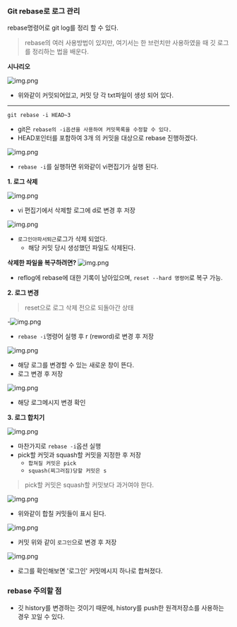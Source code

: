 
### Git rebase로 로그 관리
rebase명령어로 git log를 정리 할 수 있다.
> rebase의 여러 사용방법이 있지만, 여기서는 한 브런치만 사용하였을 때 깃 로그를 정리하는 법을 배운다.

**시나리오**

![img.png](git24.png)
- 위와같이 커밋되어있고, 커밋 당 각 txt파일이 생성 되어 있다.
---
```
git rebase -i HEAD~3
```
- git은 `rebase의 -i옵션을 사용하여 커밋목록을 수정할 수 있다.`
- HEAD포인터를 포함하여 3개 의 커밋을 대상으로 rebase 진행하겠다.

![img.png](git25.png)
- `rebase -i`를 실행하면 위와같이 vi편집기가 실행 된다.

**1. 로그 삭제**

![img.png](git26.png)

- vi 편집기에서 삭제할 로그에 d로 변경 후 저장

![img.png](git27.png)

- `로그인아파서퇴근`로그가 삭제 되었다.
  - 해당 커밋 당시 생성했던 파일도 삭제된다.

**삭제한 파일을 복구하려면?**
![img.png](git28.png)
- reflog에 rebase에 대한 기록이 남아있으며, `reset --hard 명령어`로 복구 가능.

**2. 로그 변경**
> reset으로 로그 삭제 전으로 되돌아간 상태

-![img.png](git29.png)
- `rebase -i`명령어 실행 후 r (reword)로 변경 후 저장

![img.png](git31.png)
- 해당 로그를 변경할 수 있는 새로운 창이 뜬다.
- 로그 변경 후 저장

![img.png](git32.png)
- 해당 로그메시지 변경 확인

**3. 로그 합치기**

![img.png](git33.png)
- 마찬가지로 `rebase -i`옵션 실행 
- pick할 커밋과 squash할 커밋을 지정한 후 저장
  - `합쳐질 커밋은 pick`
  - `squash(찌그러짐)당할 커밋은 s`
> pick할 커밋은 squash할 커밋보다 과거여야 한다.

![img.png](git34.png)
- 위와같이 합칠 커밋들이 표시 된다.

![img.png](git35.png)
- 커밋 위와 같이 `로그인`으로 변경 후 저장

![img.png](git36.png)
- 로그를 확인해보면 '로그인' 커밋메시지 하나로 합쳐졌다.

### rebase 주의할 점
- 깃 history를 변경하는 것이기 때문에, history를 push한 원격저장소를 사용하는 경우 꼬일 수 있다.



